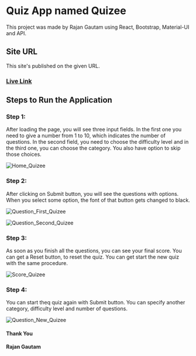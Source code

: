 # Quiz App named Quizee

This project was made by Rajan Gautam using React, Bootstrap, Material-UI and API.

## Site URL

This site's published on the given URL.

### [Live Link](https://rgautam320-quizee.netlify.app)

## Steps to Run the Application

### Step 1:

After loading the page, you will see three input fields. In the first one you need to give a number from 1 to 10, which indicates the number of questions. In the second field, you need to choose the difficulty level and in the third one, you can choose the category. You also have option to skip those choices.

![Home_Quizee](https://user-images.githubusercontent.com/71542496/115102205-089eba00-9f67-11eb-9f8b-0ca734f5e540.png)

### Step 2:

After clicking on Submit button, you will see the questions with options. When you select some option, the font of that button gets changed to black.

![Question_First_Quizee](https://user-images.githubusercontent.com/71542496/115102270-71863200-9f67-11eb-826f-9e74f7cbbf09.png)

![Question_Second_Quizee](https://user-images.githubusercontent.com/71542496/115102288-937fb480-9f67-11eb-89fb-fe1aec5d006e.png)

### Step 3:

As soon as you finish all the questions, you can see your final score. You can get a Reset button, to reset the quiz. You can get start the new quiz with the same procedure.

![Score_Quizee](https://user-images.githubusercontent.com/71542496/115102372-0db03900-9f68-11eb-87f4-8cf2e7a846e0.png)

### Step 4:

You can start theq quiz again with Submit button. You can specify another category, difficulty level and number of questions.

![Question_New_Quizee](https://user-images.githubusercontent.com/71542496/115102420-52d46b00-9f68-11eb-8049-aa3bc6564813.png)

#### Thank You

#### Rajan Gautam

